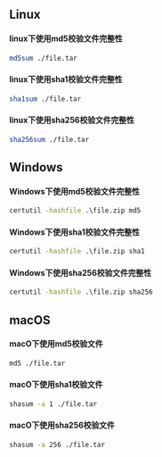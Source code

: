 ## Linux
#### linux下使用md5校验文件完整性
``` bash
md5sum ./file.tar
```
#### linux下使用sha1校验文件完整性
``` bash
sha1sum ./file.tar
```
#### linux下使用sha256校验文件完整性
``` bash
sha256sum ./file.tar
```

## Windows
#### Windows下使用md5校验文件完整性
``` cmd
certutil -hashfile .\file.zip md5
```
#### Windows下使用sha1校验文件完整性
``` cmd
certutil -hashfile .\file.zip sha1
```
#### Windows下使用sha256校验文件完整性
``` cmd
certutil -hashfile .\file.zip sha256
```

## macOS
#### macO下使用md5校验文件
``` bash
md5 ./file.tar
```
#### macO下使用sha1校验文件
``` bash
shasum -a 1 ./file.tar
```
#### macO下使用sha256校验文件
```bash
shasum -a 256 ./file.tar
```